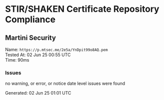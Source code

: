 # STIR/SHAKEN Certificate Repository Compliance

## Martini Security

Name: `https://p.mtsec.me/2e5a/YnDpit99o8AQ.pem`\
Tested At: 02 Jun 25 00:55 UTC\
Time: 90ms

### Issues

no warning, or error, or notice date level issues were found

Generated: 02 Jun 25 01:01 UTC
